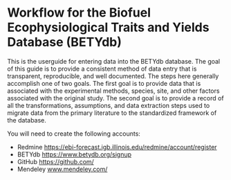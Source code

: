 # Workflow for the Biofuel Ecophysiological Traits and Yields Database (BETYdb)

This is the userguide for entering data into the BETYdb database. The goal of this guide is to provide a consistent method of data entry that is transparent, reproducible, and well documented. The steps here generally accomplish one of two goals. The first goal is to provide data that is associated with the experimental methods, species, site, and other factors associated with the original study. The second goal is to provide a record of all the transformations, assumptions, and data extraction steps used to migrate data from the primary literature to the standardized framework of the database.
      
You will need to create the following accounts:

* Redmine https://ebi-forecast.igb.illinois.edu/redmine/account/register  
* BETYdb https://www.betydb.org/signup  
* GitHub https://github.com/  
* Mendeley www.mendeley.com/ 
